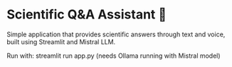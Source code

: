 
# Scientific Q&A Assistant 🔬

Simple application that provides scientific answers through text and voice, built using Streamlit and Mistral LLM.

Run with: streamlit run app.py (needs Ollama running with Mistral model)
